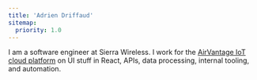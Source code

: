 ```yaml
---
title: 'Adrien Driffaud'
sitemap:
  priority: 1.0
---
```


I am a software engineer at Sierra Wireless. I work for the [AirVantage IoT cloud platform](https://www.sierrawireless.com/products-and-solutions/sims-connectivity-and-cloud-services/iot-cloud-platform/) on UI stuff in React, APIs, data processing, internal tooling, and automation.
